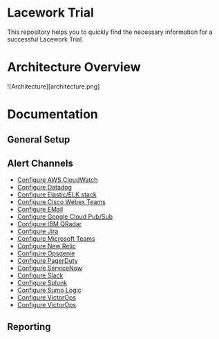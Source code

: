 # Lacework Trial

This repository helps you to quickly find the necessary information for a successful Lacework Trial.

# Architecture Overview
![Architecture][architecture.png]

# Documentation

## General Setup

## Alert Channels

* [Configure AWS CloudWatch](https://support.lacework.com/hc/en-us/articles/360005840174-AWS-CloudWatch)
* [Configure Datadog](https://support.lacework.com/hc/en-us/articles/360036989953-Datadog)
* [Configure Elastic/ELK stack](https://support.lacework.com/hc/en-us/articles/360022416273-Elastic-ELK-stack)  
* [Configure Cisco Webex Teams](https://support.lacework.com/hc/en-us/articles/360005840154-Cisco-Webex-Teams)
* [Configure EMail](https://support.lacework.com/hc/en-us/articles/360023638654-Email)
* [Configure Google Cloud Pub/Sub](https://support.lacework.com/hc/en-us/articles/360047496514-Google-Cloud-Pub-Sub)
* [Configure IBM QRadar](https://support.lacework.com/hc/en-us/articles/360056898693-IBM-QRadar)
* [Configure Jira](https://support.lacework.com/hc/en-us/articles/360023236593-Jira)
* [Configure Microsoft Teams](https://support.lacework.com/hc/en-us/articles/360051656053-Microsoft-Teams)
* [Configure New Relic](https://support.lacework.com/hc/en-us/articles/360005842354-New-Relic)
* [Configure Opsgenie](https://support.lacework.com/hc/en-us/articles/360033959914-Opsgenie)
* [Configure PagerDuty](https://support.lacework.com/hc/en-us/articles/360005842194-PagerDuty)
* [Configure ServiceNow](https://support.lacework.com/hc/en-us/articles/360005842314-ServiceNow)
* [Configure Slack](https://support.lacework.com/hc/en-us/articles/360005842374-Slack)
* [Configure Splunk](https://support.lacework.com/hc/en-us/articles/360007889274-Splunk)
* [Configure Sumo Logic](https://support.lacework.com/hc/en-us/articles/360019047194-Sumo-Logic)
* [Configure VictorOps](https://support.lacework.com/hc/en-us/articles/360005916533-VictorOps)
* [Configure VictorOps](https://support.lacework.com/hc/en-us/articles/360034367393-Webhook)


## Reporting
